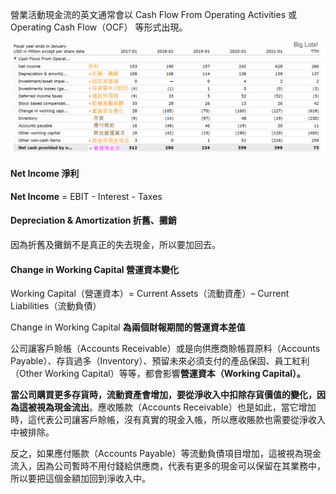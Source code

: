 營業活動現金流的英文通常會以 Cash Flow From Operating Activities 或 Operating Cash Flow（OCF） 等形式出現。

<img src="./images/image-20240910133651542.png" alt="image-20240910133651542" style="zoom:50%;" />

#### Net Income 淨利 ####

**Net Income**  = EBIT - Interest - Taxes

#### Depreciation & Amortization 折舊、攤銷 ####

因為折舊及攤銷不是真正的失去現金，所以要加回去。

#### Change in Working Capital 營運資本變化

Working Capital（營運資本）= Current Assets（流動資產）– Current Liabilities（流動負債）

Change in Working Capital **為兩個財報期間的營運資本差值**

公司讓客戶賒帳（Accounts Receivable）或是向供應商賒帳買原料（Accounts Payable）、存貨過多（Inventory）、預留未來必須支付的產品保固、員工紅利（Other Working Capital）等等，都會影響**營運資本（Working Capital）。**

**當公司購買更多存貨時，流動資產會增加，要從淨收入中扣除存貨價值的變化，因為這被視為現金流出**。應收賬款（Accounts Receivable）也是如此，當它增加時，這代表公司讓客戶賒帳，沒有真實的現金入帳，所以應收賬款也需要從淨收入中被排除。

反之，如果應付賬款（Accounts Payable）等流動負債項目增加，這被視為現金流入，因為公司暫時不用付錢給供應商，代表有更多的現金可以保留在其業務中，所以要把這個金額加回到淨收入中。





